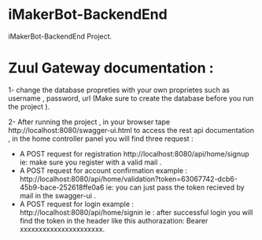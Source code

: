 # iMakerBot-BackendEnd
iMakerBot-BackendEnd Project.


# Zuul Gateway documentation :
1- change the database propreties with your own proprietes such as username , password, url (Make sure to create the database before you run the project ).

2- After running the project , in your browser tape http://localhost:8080/swagger-ui.html to access the rest api documentation , in the home controller panel you will find three request :
  - A POST request for registration  http://localhost:8080/api/home/signup ie: make sure you register      with a valid mail .
  - A POST request for account confirmation example : http://localhost:8080/api/home/validation?token=63067742-dcb6-45b9-bace-252618ffe0a6 ie: you can just pass the token recieved by mail in the swagger-ui .
  - A POST request for login example :  http://localhost:8080/api/home/signin ie : after successful login you will find the token in the header like this authorazation: Bearer xxxxxxxxxxxxxxxxxxxxxx.   

